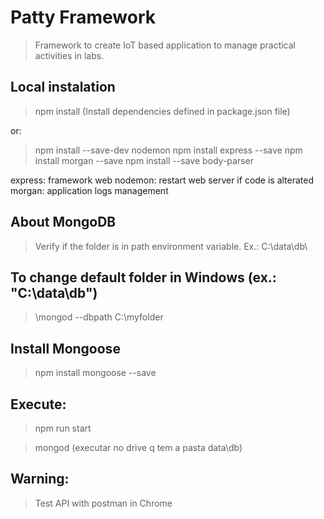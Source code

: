 # Patty Framework

> Framework to create IoT based application to manage practical activities in labs.



## Local instalation

> npm install 
(Install dependencies defined in package.json file)

or:
> npm install --save-dev nodemon
> npm install express --save
> npm install morgan --save
> npm install --save body-parser

express: framework web
nodemon: restart web server if code is alterated
morgan: application logs management

## About MongoDB
>Verify if the folder is in path environment variable. Ex.: C:\data\db\

## To change default folder in Windows (ex.: "C:\data\db")
>\mongod --dbpath C:\myfolder

## Install Mongoose
>npm install mongoose --save



## Execute:

> npm run start

> mongod (executar no drive q tem a pasta data\db)


## Warning:

> Test API with postman in Chrome

